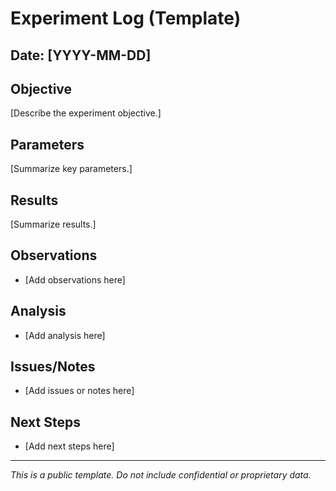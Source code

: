 # Experiment Log (Template)

## Date: [YYYY-MM-DD]

## Objective
[Describe the experiment objective.]

## Parameters
[Summarize key parameters.]

## Results
[Summarize results.]

## Observations
- [Add observations here]

## Analysis
- [Add analysis here]

## Issues/Notes
- [Add issues or notes here]

## Next Steps
- [Add next steps here]

---
*This is a public template. Do not include confidential or proprietary data.*
